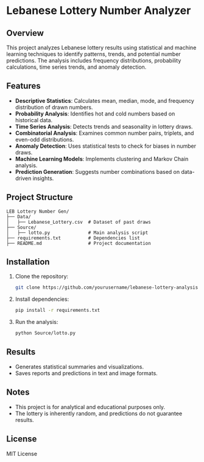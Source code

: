 # Lebanese Lottery Number Analyzer

## Overview
This project analyzes Lebanese lottery results using statistical and machine learning techniques to identify patterns, trends, and potential number predictions. The analysis includes frequency distributions, probability calculations, time series trends, and anomaly detection.

## Features
- **Descriptive Statistics**: Calculates mean, median, mode, and frequency distribution of drawn numbers.
- **Probability Analysis**: Identifies hot and cold numbers based on historical data.
- **Time Series Analysis**: Detects trends and seasonality in lottery draws.
- **Combinatorial Analysis**: Examines common number pairs, triplets, and even-odd distributions.
- **Anomaly Detection**: Uses statistical tests to check for biases in number draws.
- **Machine Learning Models**: Implements clustering and Markov Chain analysis.
- **Prediction Generation**: Suggests number combinations based on data-driven insights.

## Project Structure
```
LEB Lottery Number Gen/
├── Data/
│   ├── Lebanese_Lottery.csv  # Dataset of past draws
├── Source/
│   ├── lotto.py              # Main analysis script
├── requirements.txt          # Dependencies list
├── README.md                 # Project documentation
```

## Installation
1. Clone the repository:
   ```bash
   git clone https://github.com/yourusername/lebanese-lottery-analysis.git
   ```
2. Install dependencies:
   ```bash
   pip install -r requirements.txt
   ```
3. Run the analysis:
   ```bash
   python Source/lotto.py
   ```

## Results
- Generates statistical summaries and visualizations.
- Saves reports and predictions in text and image formats.

## Notes
- This project is for analytical and educational purposes only.
- The lottery is inherently random, and predictions do not guarantee results.

## License
MIT License

